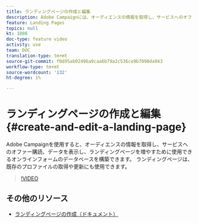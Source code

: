 ```yaml
---
title: ランディングページの作成と編集
description: Adobe Campaignには、オーディエンスの情報を取得し、サービスへのオファー購読、データの表示、データベースの拡張に使用できるオンラインフォームのランディングページが付属しています。 ランディングページは、既存のプロファイルの取得や更新にも使用できます。 次のビデオでは、Adobe Campaign Standardでランディングページを作成、編集、テストする方法を説明しています。
feature: Landing Pages
topics: null
kt: 1808
doc-type: feature video
activity: use
team: DOC
translation-type: tm+mt
source-git-commit: f0d95ab02496a9caa6b79a2c536ce9b7090da943
workflow-type: tm+mt
source-wordcount: '132'
ht-degree: 1%

---
```



# ランディングページの作成と編集 {#create-and-edit-a-landing-page}

Adobe Campaignを使用すると、オーディエンスの情報を取得し、サービスへのオファー購読、データを表示し、ランディングページを増やすために使用できるオンラインフォームのデータベースを構築できます。 ランディングページは、既存のプロファイルの取得や更新にも使用できます。

>[!VIDEO](https://video.tv.adobe.com/v/24093?quality=12)

## その他のリソース

* [ランディングページの作成（ドキュメント）](https://docs.campaign.adobe.com/doc/standard/getting_started/en/ACS_CreateLandingPage.html)
